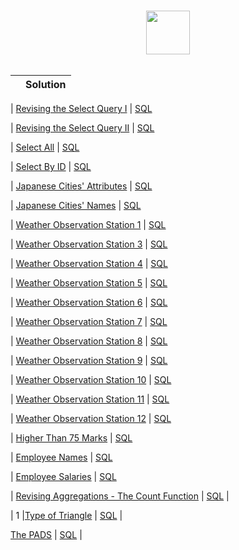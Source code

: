 <p align="center">  
	<br>
	<a href="https://www.hackerrank.com/fatihkaaya">
        <img height=70 src="https://hrcdn.net/community-frontend/assets/brand/logo-new-white-green-a5cb16e0ae.svg"> 
    </a>
    <br>
    <br>
</p>


|  | Solution |
|:------------:|:---------:|

| [Revising the Select Query I](https://www.hackerrank.com/challenges/revising-the-select-query/problem) | [SQL](revising-the-select-query-1.sql)

| [Revising the Select Query II](https://www.hackerrank.com/challenges/revising-the-select-query-2/problem) | [SQL](revising-the-select-query-2.sql)

| [Select All](https://www.hackerrank.com/challenges/select-all-sql/problem) | [SQL](select-all.sql)

| [Select By ID](https://www.hackerrank.com/challenges/select-by-id/problem) | [SQL](select-by-id.sql)

| [Japanese Cities' Attributes](https://www.hackerrank.com/challenges/japanese-cities-attributes/problem) | [SQL](japanese-cities-attributes.sql)

| [Japanese Cities' Names](https://www.hackerrank.com/challenges/japanese-cities-name/problem) | [SQL](japanese-cities-names.sql)

| [Weather Observation Station 1](https://www.hackerrank.com/challenges/weather-observation-station-1/problem) | [SQL](weather-observation-station-1.sql)

| [Weather Observation Station 3](https://www.hackerrank.com/challenges/weather-observation-station-3/problem) | [SQL](weather-observation-station-3.sql)

| [Weather Observation Station 4](https://www.hackerrank.com/challenges/weather-observation-station-4/problem) | [SQL](weather-observation-station-4.sql)

| [Weather Observation Station 5](https://www.hackerrank.com/challenges/weather-observation-station-5/problem) | [SQL](weather-observation-station-5.sql)

| [Weather Observation Station 6](https://www.hackerrank.com/challenges/weather-observation-station-6/problem) | [SQL](weather-observation-station-6.sql)

| [Weather Observation Station 7](https://www.hackerrank.com/challenges/weather-observation-station-7/problem) | [SQL](weather-observation-station-7.sql)

| [Weather Observation Station 8](https://www.hackerrank.com/challenges/weather-observation-station-8/problem) | [SQL](weather-observation-station-8.sql)

| [Weather Observation Station 9](https://www.hackerrank.com/challenges/weather-observation-station-9/problem) | [SQL](weather-observation-station-9.sql)

| [Weather Observation Station 10](https://www.hackerrank.com/challenges/weather-observation-station-10/problem) | [SQL](weather-observation-station-10.sql)

| [Weather Observation Station 11](https://www.hackerrank.com/challenges/weather-observation-station-11/problem) | [SQL](weather-observation-station-11.sql)

| [Weather Observation Station 12](https://www.hackerrank.com/challenges/weather-observation-station-12/problem) | [SQL](weather-observation-station-12.sql)

| [Higher Than 75 Marks](https://www.hackerrank.com/challenges/more-than-75-marks/problem) | [SQL](higher-than-75-marks.sql)

| [Employee Names](https://www.hackerrank.com/challenges/name-of-employees/problem) | [SQL](employee-names.sql)

| [Employee Salaries](https://www.hackerrank.com/challenges/salary-of-employees/problem) | [SQL](employee-salaries.sql)

| [Revising Aggregations - The Count Function](https://www.hackerrank.com/challenges/revising-aggregations-the-count-function/problem) | [SQL](revising-aggregations-the-count-function.sql) | 

| 1 |[Type of Triangle](https://www.hackerrank.com/challenges/what-type-of-triangle/problem) | [SQL](type-of-triangle.sql) |

[The PADS](https://www.hackerrank.com/challenges/the-pads/problem) | [SQL](Advanced%20Select/The%20PADS.sql) |






